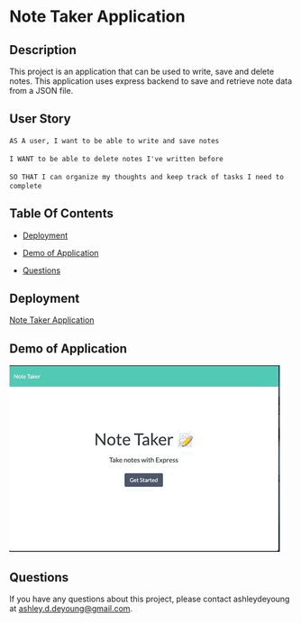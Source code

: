 # Note Taker Application

  ## Description
  
  This project is an application that can be used to write, save and delete notes. This application uses express backend to save and retrieve note data from a JSON file. 

  ## User Story

 ```
AS A user, I want to be able to write and save notes

I WANT to be able to delete notes I've written before

SO THAT I can organize my thoughts and keep track of tasks I need to complete
 ```

  ## Table Of Contents
  
  * [Deployment](#deployment)

  * [Demo of Application](#demo-of-application)
  
  * [Questions](#questions)
  
  ## Deployment

  [Note Taker Application](https://ancient-lake-90836.herokuapp.com/)


  ## Demo of Application

  ![Demo of Note Taker App](public/assets/images/note-taker.gif)

  ## Questions
  
  If you have any questions about this project, please contact ashleydeyoung at ashley.d.deyoung@gmail.com.